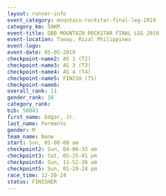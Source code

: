 ```yaml
---
layout: runner-info 
event_category: mountain-rockstar-final-leg-2019 
category_km: 50KM 
event-title: DBB MOUNTAIN ROCKSTAR FINAL LEG 2019 
event-location: Tanay, Rizal Philippines 
event-logo: 
event-date: 05-05-2019 
checkpoint-name2: AS 1 (T2) 
checkpoint-name3: AS 3 (T3) 
checkpoint-name4: AS 4 (T4) 
checkpoint-name5: FINISH (T5) 
checkpoint-name6: 
overall_rank: 11
gender_rank: 10
category_rank: 
bib: 50043
first_name: Edgar, Jr.
last_name: Formento
gender: M
team_name: None
start: Sun, 01-00-00 am
checkpoint2: Sun, 04-06-33 am
checkpoint3: Sat, 05-25-01 pm
checkpoint4: Sun, 11-52-36 am
checkpoint5: Sun, 01-20-24 pm
race_time: 12-20-24
status: FINISHER
---
```

